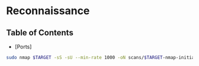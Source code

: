 # Reconnaissance
## Table of Contents
* [Ports]

```bash
sudo nmap $TARGET -sS -sU --min-rate 1000 -oN scans/$TARGET-nmap-initial
```